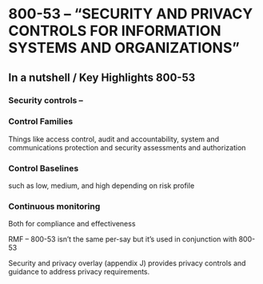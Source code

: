 
# 800-53 – “SECURITY AND PRIVACY CONTROLS FOR INFORMATION SYSTEMS AND ORGANIZATIONS”

## In a nutshell / Key Highlights 800-53

### Security controls –

### Control Families
Things like access control, audit and accountability, system and communications protection and security assessments and authorization

### Control Baselines
such as low, medium, and high depending on risk profile

### Continuous monitoring
Both for compliance and effectiveness

RMF – 800-53 isn’t the same per-say but it’s used in conjunction with 800-53

Security and privacy overlay (appendix J) provides privacy controls and guidance to address privacy requirements. 
